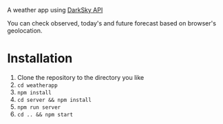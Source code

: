 A weather app using [DarkSky API](https://darksky.net/dev/docs#overview)

You can check observed, today's and future forecast based on browser's geolocation.

# Installation

1. Clone the repository to the directory you like
2. `cd weatherapp`
3. `npm install`
4. `cd server && npm install`
5. `npm run server`
6. `cd .. && npm start`
